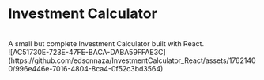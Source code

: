 # Investment Calculator
<br>
A small but complete Investment Calculator built with React.
<br>
 ![AC51730E-723E-47FE-BACA-DABA59FFAE3C]
 (https://github.com/edsonnaza/InvestmentCalculator_React/assets/17621400/996e446e-7016-4804-8ca4-0f52c3bd3564)
